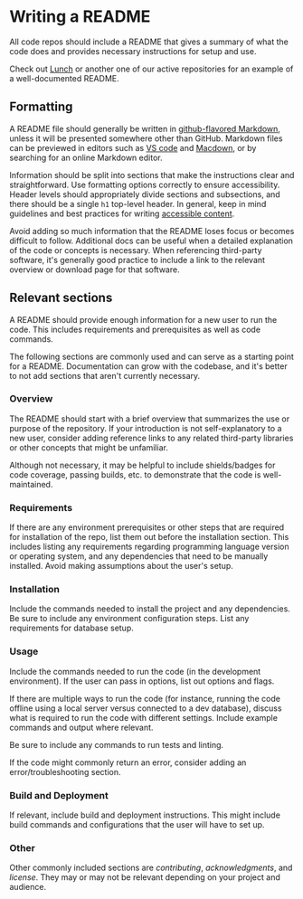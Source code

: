# Writing a README
All code repos should include a README that gives a summary of what the code does and provides necessary instructions for setup and use.

Check out [Lunch](https://github.com/labzero/lunch) or another one of our active repositories for an example of a well-documented README.

## Formatting
A README file should generally be written in [github-flavored Markdown](https://help.github.com/en/github/writing-on-github/getting-started-with-writing-and-formatting-on-github), unless it will be presented somewhere other than GitHub. Markdown files can be previewed in editors such as [VS code](https://code.visualstudio.com/docs/languages/markdown) and [Macdown](https://macdown.uranusjr.com/), or by searching for an online Markdown editor.

Information should be split into sections that make the instructions clear and straightforward. Use formatting options correctly to ensure accessibility. Header levels should appropriately divide sections and subsections, and there should be a single `h1` top-level header. In general, keep in mind guidelines and best practices for writing [accessible content](https://developers.google.com/style/accessibility).

Avoid adding so much information that the README loses focus or becomes difficult to follow. Additional docs can be useful when a detailed explanation of the code or concepts is necessary. When referencing third-party software, it's generally good practice to include a link to the relevant overview or download page for that software.

## Relevant sections
A README should provide enough information for a new user to run the code. This includes requirements and prerequisites as well as code commands.

The following sections are commonly used and can serve as a starting point for a README. Documentation can grow with the codebase, and it's better to not add sections that aren't currently necessary.

### Overview
The README should start with a brief overview that summarizes the use or purpose of the repository. If your introduction is not self-explanatory to a new user, consider adding reference links to any related third-party libraries or other concepts that might be unfamiliar.

Although not necessary, it may be helpful to include shields/badges for code coverage, passing builds, etc. to demonstrate that the code is well-maintained.

### Requirements
If there are any environment prerequisites or other steps that are required for installation of the repo, list them out before the installation section. This includes listing any requirements regarding programming language version or operating system, and any dependencies that need to be manually installed. Avoid making assumptions about the user's setup.

### Installation
Include the commands needed to install the project and any dependencies. Be sure to include any environment configuration steps. List any requirements for database setup.

### Usage
Include the commands needed to run the code (in the development environment). If the user can pass in options, list out options and flags.

If there are multiple ways to run the code (for instance, running the code offline using a local server versus connected to a dev database), discuss what is required to run the code with different settings. Include example commands and output where relevant.

Be sure to include any commands to run tests and linting. 

If the code might commonly return an error, consider adding an error/troubleshooting section.

### Build and Deployment
If relevant, include build and deployment instructions. This might include build commands and configurations that the user will have to set up.

### Other
Other commonly included sections are *contributing*, *acknowledgments*, and *license*. They may or may not be relevant depending on your project and audience.
